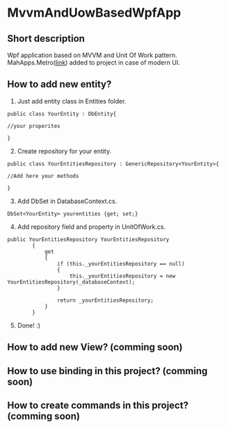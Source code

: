 # MvvmAndUowBasedWpfApp
## Short description
Wpf application based on MVVM and Unit Of Work pattern. MahApps.Metro([link](https://github.com/MahApps/MahApps.Metro)) added to project in case of modern UI.
## How to add new entity?
1. Just add entity class in Entities folder.

~~~~
public class YourEntity : DbEntity{

//your properites

}
~~~~

2. Create repository for your entity.

~~~~
public class YourEntitiesRepository : GenericRepository<YourEntity>{

//Add here your methods

}
~~~~

3. Add DbSet in DatabaseContext.cs.

~~~~
DbSet<YourEntity> yourentities {get; set;}
~~~~

4. Add repository field and property in UnitOfWork.cs.

~~~~
public YourEntitiesRepository YourEntitiesRepository
        {
            get
            {
                if (this._yourEntitiesRepository == null)
                {
                    this._yourEntitiesRepository = new YourEntitiesRepository(_databaseContext);
                }

                return _yourEntitiesRepository;
            }
        }
~~~~

5. Done! :)

## How to add new View? (comming soon)
## How to use binding in this project? (comming soon)
## How to create commands in this project? (comming soon)
